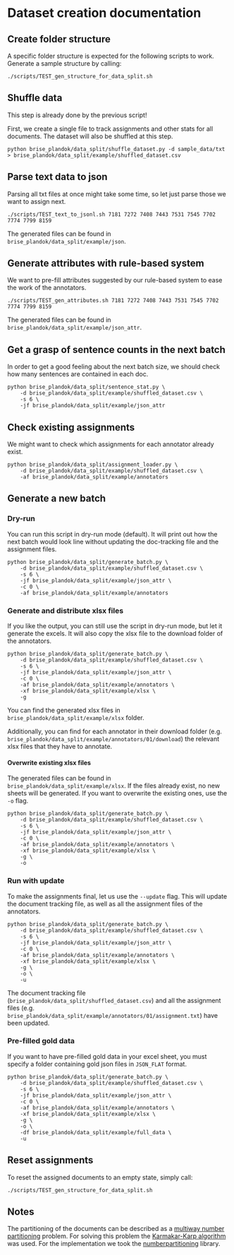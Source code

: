 # Dataset creation documentation

## Create folder structure

A specific folder structure is expected for the following scripts to work. Generate a sample structure by calling:

```
./scripts/TEST_gen_structure_for_data_split.sh
```

## Shuffle data

This step is already done by the previous script!

First, we create a single file to track assignments and other stats for all documents. The dataset will also be shuffled at this step.

```
python brise_plandok/data_split/shuffle_dataset.py -d sample_data/txt > brise_plandok/data_split/example/shuffled_dataset.csv
```

## Parse text data to json

Parsing all txt files at once might take some time, so let just parse those we want to assign next.

```
./scripts/TEST_text_to_jsonl.sh 7181 7272 7408 7443 7531 7545 7702 7774 7799 8159
```

The generated files can be found in `brise_plandok/data_split/example/json`.

## Generate attributes with rule-based system

We want to pre-fill attributes suggested by our rule-based system to ease the work of the annotators.

```
./scripts/TEST_gen_attributes.sh 7181 7272 7408 7443 7531 7545 7702 7774 7799 8159
```

The generated files can be found in `brise_plandok/data_split/example/json_attr`.

## Get a grasp of sentence counts in the next batch

In order to get a good feeling about the next batch size, we should check how many sentences are contained in each doc. 

```
python brise_plandok/data_split/sentence_stat.py \
    -d brise_plandok/data_split/example/shuffled_dataset.csv \
    -s 6 \
    -jf brise_plandok/data_split/example/json_attr
```

## Check existing assignments

We might want to check which assignments for each annotator already exist.

```
python brise_plandok/data_split/assignment_loader.py \
    -d brise_plandok/data_split/example/shuffled_dataset.csv \
    -af brise_plandok/data_split/example/annotators
```

## Generate a new batch

### Dry-run

You can run this script in dry-run mode (default). It will print out how the next batch would look line without updating the doc-tracking file and the assignment files.

```
python brise_plandok/data_split/generate_batch.py \
    -d brise_plandok/data_split/example/shuffled_dataset.csv \
    -s 6 \
    -jf brise_plandok/data_split/example/json_attr \
    -c 0 \
    -af brise_plandok/data_split/example/annotators
```

### Generate and distribute xlsx files

If you like the output, you can still use the script in dry-run mode, but let it generate the excels. It will also copy the xlsx file to the download folder of the annotators.

```
python brise_plandok/data_split/generate_batch.py \
    -d brise_plandok/data_split/example/shuffled_dataset.csv \
    -s 6 \
    -jf brise_plandok/data_split/example/json_attr \
    -c 0 \
    -af brise_plandok/data_split/example/annotators \
    -xf brise_plandok/data_split/example/xlsx \
    -g
```

You can find the generated xlsx files in `brise_plandok/data_split/example/xlsx` folder.  

Additionally, you can find for each annotator in their download folder (e.g. `brise_plandok/data_split/example/annotators/01/download`) the relevant xlsx files that they have to annotate.

#### Overwrite existing xlsx files

The generated files can be found in `brise_plandok/data_split/example/xlsx`. If the files already exist, no new sheets will be generated. If you want to overwrite the existing ones, use the `-o` flag.

```
python brise_plandok/data_split/generate_batch.py \
    -d brise_plandok/data_split/example/shuffled_dataset.csv \
    -s 6 \
    -jf brise_plandok/data_split/example/json_attr \
    -c 0 \
    -af brise_plandok/data_split/example/annotators \
    -xf brise_plandok/data_split/example/xlsx \
    -g \
    -o
```

### Run with update

To make the assignments final, let us use the `--update` flag. This will update the document tracking file, as well as all the assignment files of the annotators.

```
python brise_plandok/data_split/generate_batch.py \
    -d brise_plandok/data_split/example/shuffled_dataset.csv \
    -s 6 \
    -jf brise_plandok/data_split/example/json_attr \
    -c 0 \
    -af brise_plandok/data_split/example/annotators \
    -xf brise_plandok/data_split/example/xlsx \
    -g \
    -o \
    -u
```

The document tracking file (`brise_plandok/data_split/shuffled_dataset.csv`) and all the assignment files (e.g. `brise_plandok/data_split/example/annotators/01/assignment.txt`) have been updated.

### Pre-filled gold data

If you want to have pre-filled gold data in your excel sheet, you must specify a folder containing gold json files in `JSON_FLAT` format.

```
python brise_plandok/data_split/generate_batch.py \
    -d brise_plandok/data_split/example/shuffled_dataset.csv \
    -s 6 \
    -jf brise_plandok/data_split/example/json_attr \
    -c 0 \
    -af brise_plandok/data_split/example/annotators \
    -xf brise_plandok/data_split/example/xlsx \
    -g \
    -o \
    -df brise_plandok/data_split/example/full_data \
    -u
```

## Reset assignments

To reset the assigned documents to an empty state, simply call:

```
./scripts/TEST_gen_structure_for_data_split.sh
```

## Notes

The partitioning of the documents can be described as a [multiway number partitioning](https://en.wikipedia.org/wiki/Multiway_number_partitioning) problem. For solving this problem the [Karmakar-Karp algorithm](https://en.wikipedia.org/wiki/Largest_differencing_method) was used. For the implementation we took the [numberpartitioning](https://github.com/fuglede/numberpartitioning) library.